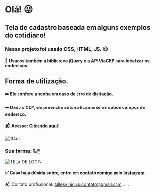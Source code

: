 # Olá! 😜 

## Tela de cadastro baseada em alguns exemplos do cotidiano!

### Nesse projeto foi usado CSS, HTML, JS. 😉
#### 📌 Usados também a biblioteca jQuery e a API ViaCEP para localizar os endereços.

## Forma de utilização.
#### ➡️ Ele confere a senha em caso de erro de digitação.
#### ➡️ Dado o CEP, ele preenche automaticamente os outros campos de endereço.

#### 📬 Acesse: <a href='https://tallesvini.github.io/login-formulario/'>Clicando aqui!</a>

![1f4cc](https://user-images.githubusercontent.com/90796934/146105509-4819ab5d-7835-4b34-9c7f-93f997a2b95b.png)

### Sua forma: 👇🏼

![TELA DE LOGIN](https://user-images.githubusercontent.com/90796934/145740770-5e3c606c-c289-4d0e-b8c8-ee229e09f2bc.PNG)

#### ✅ Caso haja dúvida sobre, entre em contato comigo pelo <a href="https://www.instagram.com/tallesvn_/" target="_blank">Instagram</a>.

📬 Contato profissional: tallesvinicius.contato@gmail.com
.
.
.
